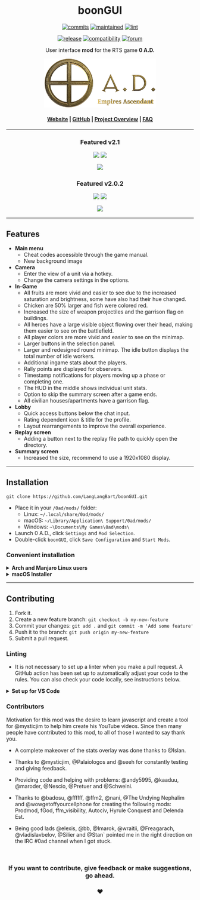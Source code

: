 <!-- Title -->
<div align="center">

# boonGUI <br>
<!-- Development badges -->
[![commits][commits-image]][commits-url]
[![maintained][maintained-image]][commits-url]
[![lint][lint-image]][lint-url]

[commits-image]: https://img.shields.io/github/commits-since/LangLangBart/boonGUI/latest/main?label=Commits%20ahead%20of%20Release&style=flat-square
[commits-url]: https://github.com/LangLangBart/boonGUI
[maintained-image]: https://img.shields.io/maintenance/yes/2021?label=Maintained&style=flat-square
[lint-image]: https://img.shields.io/github/workflow/status/LangLangBart/boonGUI/Lint/main?label=ESLint&style=flat-square
[lint-url]: https://github.com/LangLangBart/boonGUI/actions/workflows/lint.yml

<!-- General badges -->
[![release][release-image]][release-url]
[![compatibility][compatibility-image]][compatibility-url]
[![forum][forum-image]][forum-url]

[release-image]: https://img.shields.io/github/release/LangLangBart/boonGUI.svg?style=flat-square&color=gold&label=Latest%20Release
[release-url]: https://github.com/LangLangBart/boonGUI/releases/latest
[compatibility-image]: https://img.shields.io/badge/dynamic/json?style=flat-square&color=green&label=Compatibility&query=dependencies&url=https%3A%2F%2Fraw.githubusercontent.com%2FLangLangBart%2FboonGUI%2Fmain%2Fmod.json
[compatibility-url]: https://play0ad.com/download/
[forum-image]: https://img.shields.io/badge/Discussion-Forum-orange?style=flat-square
[forum-url]: https://wildfiregames.com/forum/topic/37147-boongui-mod-compatible-with-a25

User interface **mod** for the RTS game **0 A.D.**

<!-- 0 A.D. logo -->
<a href="https://play0ad.com"><img src="Screenshots/0ad_logo.png" width="300">

<h4>
  <a href="https://play0ad.com/re-release-of-0-a-d-alpha-25-yauna/">Website</a>
  <span> | </span>
  <a href="https://github.com/0ad/0ad">GitHub</a>
  <span> | </span>
  <a href="https://peertube.debian.social/videos/watch/7d134d11-0b25-42bc-92dd-13c496863e8e">Project Overview</a>
  <span> | </span>
  <a href="https://trac.wildfiregames.com/wiki/FAQ">FAQ</a>
</h4>

---


### Featured v2.1

<p>
<a href="https://www.youtube.com/channel/UCnpCp_OvNm0_FgD_5rSrxbw"><img src="https://img.shields.io/badge/Channel-Plan&Go:%200%20A.D.-green?logo=youtube&style=social" height="20"></a>
 <a href="https://www.youtube.com/watch?v=dmhxQuZcjDA"><img src="https://img.shields.io/youtube/views/dmhxQuZcjDA?style=social" height="20"></a>
</p>
 <p align="center">
<a href="https://www.youtube.com/watch?v=dmhxQuZcjDA"><img src="http://img.youtube.com/vi/dmhxQuZcjDA/0.jpg" width="500"></a>
</p>

### Featured v2.0.2
<p>
<a href="https://www.youtube.com/channel/UC5Sf1aQufzzWATg9TJzg7mQ"><img src="https://img.shields.io/badge/Channel-0AD%20Newbie%20Rush-green?logo=youtube&style=social" height="20"></a>
 <a href="https://www.youtube.com/watch?v=nt3HSmRc7ss"><img src="https://img.shields.io/youtube/views/nt3HSmRc7ss?style=social" height="20"></a>
</p>
 <p align="center">
<a href="http://www.youtube.com/watch?v=nt3HSmRc7ss"><img src="http://img.youtube.com/vi/nt3HSmRc7ss/0.jpg" width="500"></a>
</p>

</div>

---

## Features
* **Main menu**
  * Cheat codes accessible through the game manual.
  * New background image
* **Camera**
  * Enter the view of a unit via a hotkey.
  * Change the camera settings in the options.
* **In-Game**
  * All fruits are more vivid and easier to see due to the increased saturation and brightness, some have also had their hue changed.
  * Chicken are 50% larger and fish were colored red.
  * Increased the size of weapon projectiles and the garrison flag on buildings.
  * All heroes have a large visible object flowing over their head, making them easier to see on the battlefield.
  * All player colors are more vivid and easier to see on the minimap.
  * Larger buttons in the selection panel.
  * Larger and redesigned round minimap. The idle button displays the total number of idle workers.
  * Additional ingame stats about the players.
  * Rally points are displayed for observers.
  * Timestamp notifications for players moving up a phase or completing one.
  * The HUD in the middle shows individual unit stats.
  * Option to skip the summary screen after a game ends.
  * All civilian houses/apartments have a garrison flag.
* **Lobby**
  * Quick access buttons below the chat input.
  * Rating dependent icon & title for the profile.
  * Layout rearrangements to improve the overall experience.
* **Replay screen**
  * Adding a button next to the replay file path to quickly open the directory.
* **Summary screen**
  * Increased the size, recommend to use a 1920x1080 display.

---

## Installation
```
git clone https://github.com/LangLangBart/boonGUI.git
```
* Place it in your `/0ad/mods/` folder:
  * Linux: `~/.local/share/0ad/mods/`
  * macOS: `~/Library/Application\ Support/0ad/mods/`
  * Windows: `~\Documents\My Games\0ad\mods\`
* Launch 0 A.D., click `Settings` and `Mod Selection`.
* Double-click `boonGUI`, click `Save Configuration` and `Start Mods`.

### Convenient installation
<details>
 <summary><b>Arch and Manjaro Linux users</b></summary>
<p>

You can skip the above steps and install the <a href="https://aur.archlinux.org/packages/0ad-boongui/">boonGUI package from the AUR</a>.
</p>
</details>

<details>
 <summary><b>macOS Installer</b></summary>
<p>

Paste it into your macOS terminal and press enter. The mod will be downloaded and placed in the correct 0ad mods folder.
```zsh
zsh -c "$(curl -fsSL https://raw.githubusercontent.com/LangLangBart/boonGUI/main/.github/build_scripts/macOS_installer.sh)"
```
</p>
</details>

---

## Contributing
1. Fork it.
2. Create a new feature branch: `git checkout -b my-new-feature`
3. Commit your changes: `git add .` and `git commit -m 'Add some feature'`
4. Push it to the branch: `git push origin my-new-feature`
5. Submit a pull request.

### Linting
* It is not necessary to set up a linter when you make a pull request. A GitHub action has been set up to automatically adjust your code to the rules. You can also check your code locally, see instructions below.

<details>
 <summary><b>Set up for VS Code</b></summary>
<p>
Linting is done via ESLint: https://eslint.org

* Install `node.js` and the `ESLint` extension for VS Code.
* Install the dependencies and add the newly created `node_modules` folder to your `.gitignore_global`.

```zsh
npm install -g eslint eslint-plugin-brace-rules @typescript-eslint/parser @typescript-eslint/eslint-plugin

npm i -D eslint eslint-plugin-brace-rules @typescript-eslint/parser @typescript-eslint/eslint-plugin
```

* Done. You can check your repository with the following command.

```zsh
eslint .
```

</p>
</details>

### Contributors
Motivation for this mod was the desire to learn javascript and create a tool for @mysticjim to help him create his YouTube videos. Since then many people have contributed to this mod, to all of those I wanted to say thank you.
* A complete makeover of the stats overlay was done thanks to @Islan.
* Thanks to @mysticjim, @Palaiologos and @seeh for constantly testing and giving feedback.
* Providing code and helping with problems: @andy5995, @kaaduu, @maroder, @Nescio, @Pretuer and @Schweini.
* Thanks to @badosu, @ffffff, @ffm2, @nani, @The Undying Nephalim and @wowgetoffyourcellphone for creating the following mods: Prodmod, fGod, ffm_visibility, Autociv, Hyrule Conquest and Delenda Est.

* Being good lads @elexis, @bb, @Imarok, @wraitii, @Freagarach, @vladislavbelov, @Silier and @Stan` pointed me in the right direction on the IRC #0ad channel when I got stuck.

<br>

<div align="center">

### If you want to contribute, give feedback or make suggestions, go ahead.
### ❤️

</div>
